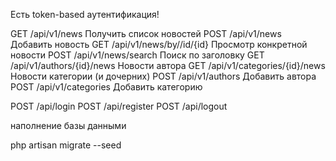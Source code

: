 Есть token-based аутентификация!

GET	/api/v1/news	Получить список новостей
POST	/api/v1/news	Добавить новость
GET	/api/v1/news/by//id/{id}	Просмотр конкретной новости
POST	/api/v1/news/search	Поиск по заголовку
GET	/api/v1/authors/{id}/news	Новости автора
GET	/api/v1/categories/{id}/news	Новости категории (и дочерних)
POST	/api/v1/authors	Добавить автора
POST	/api/v1/categories	Добавить категорию

POST   /api/login
POST   /api/register
POST   /api/logout


наполнение базы данными

php artisan migrate --seed

